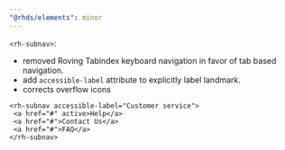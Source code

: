 ```yaml
---
"@rhds/elements": minor
---
```


`<rh-subnav>`:
 - removed Roving Tabindex keyboard navigation in favor of tab based navigation.
 - add `accessible-label` attribute to explicitly label landmark.
 - corrects overflow icons

 ```
 <rh-subnav accessible-label="Customer service">
  <a href="#" active>Help</a>
  <a href="#">Contact Us</a>
  <a href="#">FAQ</a>
 </rh-subnav>
 ```
